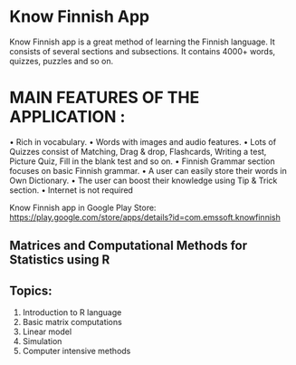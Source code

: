# Know Finnish App
Know Finnish app is a great method of learning the Finnish language. It consists of several sections and subsections. It contains 4000+ words, quizzes, puzzles and so on.  

# MAIN FEATURES OF THE APPLICATION : 
• Rich in vocabulary.
• Words with images and audio features. 
• Lots of Quizzes consist of Matching, Drag &amp; drop, Flashcards, Writing a test, Picture Quiz, Fill in the blank test and so on. 
• Finnish Grammar section focuses on basic Finnish grammar.
• A user can easily store their words in Own Dictionary.
• The user can boost their knowledge using Tip &amp; Trick section. 
• Internet is not required  

Know Finnish app in Google Play Store: https://play.google.com/store/apps/details?id=com.emssoft.knowfinnish


## Matrices and Computational Methods for Statistics using R

## Topics:
1. Introduction to R language
2. Basic matrix computations
3. Linear model
4. Simulation
5. Computer intensive methods
